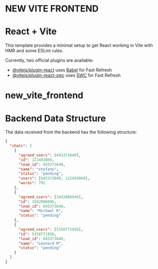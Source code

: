 # NEW VITE FRONTEND

# React + Vite

This template provides a minimal setup to get React working in Vite with HMR and some ESLint rules.

Currently, two official plugins are available:

- [@vitejs/plugin-react](https://github.com/vitejs/vite-plugin-react/blob/main/packages/plugin-react/README.md) uses [Babel](https://babeljs.io/) for Fast Refresh
- [@vitejs/plugin-react-swc](https://github.com/vitejs/vite-plugin-react-swc) uses [SWC](https://swc.rs/) for Fast Refresh

# new_vite_frontend

# Backend Data Structure

The data received from the backend has the following structure:

```json
{
  "chats": [
    {
      "agreed_users": [843373640],
      "id": 122493869,
      "lead_id": 843373640,
      "name": "stefano",
      "status": "pending",
      "users": [843373640, 122493869],
      "words": 791
    },
    {
      "agreed_users": [1942086946],
      "id": 1942086946,
      "lead_id": 843373640,
      "name": "Michael R",
      "status": "pending"
    },
    {
      "agreed_users": [5358771958],
      "id": 5358771958,
      "lead_id": 843373640,
      "name": "Léonard M",
      "status": "pending"
    }
  ]
}
```

